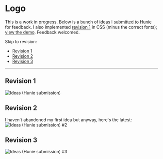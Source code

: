 # Logo

This is a work in progress. Below is a bunch of ideas I [submitted to Hunie](http://hunie.co/designs/1750-adam-lynch-logo/) for feedback. I also implemented [revision 1](#rev1) in CSS (minus the correct fonts); [view the demo](http://adam-lynch.github.com/logo).
Feedback welcomed.

Skip to revision: 

- [Revision 1](#rev1) 
- [Revision 2](#rev2)
- [Revision 3](#rev3)

---------------

## <a id="rev1"></a>Revision 1

![Ideas (Hunie submission)](https://raw.github.com/adam-lynch/logo/master/images/ideas.PNG)

## <a id="rev2"></a>Revision 2

I haven't abandoned my first idea but anyway, here's the latest:
![Ideas (Hunie submission) #2](https://raw.github.com/adam-lynch/logo/master/images/rev2.png)

## <a id="rev3"></a>Revision 3

![Ideas (Hunie submission) #3](https://raw.github.com/adam-lynch/logo/master/images/rev3.png)
